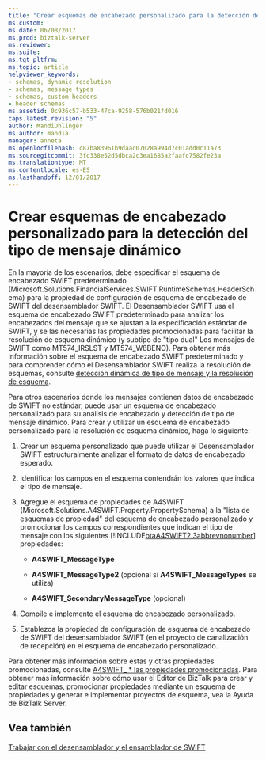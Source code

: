 ```yaml
---
title: "Crear esquemas de encabezado personalizado para la detección del tipo de mensaje dinámico | Documentos de Microsoft"
ms.custom: 
ms.date: 06/08/2017
ms.prod: biztalk-server
ms.reviewer: 
ms.suite: 
ms.tgt_pltfrm: 
ms.topic: article
helpviewer_keywords:
- schemas, dynamic resolution
- schemas, message types
- schemas, custom headers
- header schemas
ms.assetid: 0c936c57-b533-47ca-9258-576b021fd016
caps.latest.revision: "5"
author: MandiOhlinger
ms.author: mandia
manager: anneta
ms.openlocfilehash: c87ba83961b9daac07028a994d7c01add0c11a73
ms.sourcegitcommit: 3fc338e52d5dbca2c3ea1685a2faafc7582fe23a
ms.translationtype: MT
ms.contentlocale: es-ES
ms.lasthandoff: 12/01/2017
---
```

# <a name="creating-custom-header-schemas-for-dynamic-message-type-discovery"></a>Crear esquemas de encabezado personalizado para la detección del tipo de mensaje dinámico
En la mayoría de los escenarios, debe especificar el esquema de encabezado SWIFT predeterminado (Microsoft.Solutions.FinancialServices.SWIFT.RuntimeSchemas.HeaderSchema) para la propiedad de configuración de esquema de encabezado de SWIFT del desensamblador SWIFT. El Desensamblador SWIFT usa el esquema de encabezado SWIFT predeterminado para analizar los encabezados del mensaje que se ajustan a la especificación estándar de SWIFT, y se las necesarias las propiedades promocionadas para facilitar la resolución de esquema dinámico (y subtipo de "tipo dual" Los mensajes de SWIFT como MT574_IRSLST y MT574_W8BENO). Para obtener más información sobre el esquema de encabezado SWIFT predeterminado y para comprender cómo el Desensamblador SWIFT realiza la resolución de esquemas, consulte [detección dinámica de tipo de mensaje y la resolución de esquema](../../adapters-and-accelerators/accelerator-swift/dynamic-message-type-discovery-and-schema-resolution.md).  
  
 Para otros escenarios donde los mensajes contienen datos de encabezado de SWIFT no estándar, puede usar un esquema de encabezado personalizado para su análisis de encabezado y detección de tipo de mensaje dinámico. Para crear y utilizar un esquema de encabezado personalizado para la resolución de esquema dinámico, haga lo siguiente:  
  
1.  Crear un esquema personalizado que puede utilizar el Desensamblador SWIFT estructuralmente analizar el formato de datos de encabezado esperado.  
  
2.  Identificar los campos en el esquema contendrán los valores que indica el tipo de mensaje.  
  
3.  Agregue el esquema de propiedades de A4SWIFT (Microsoft.Solutions.A4SWIFT.Property.PropertySchema) a la "lista de esquemas de propiedad" del esquema de encabezado personalizado y promocionar los campos correspondientes que indican el tipo de mensaje con los siguientes [!INCLUDE[btaA4SWIFT2.3abbrevnonumber](../../includes/btaa4swift2-3abbrevnonumber-md.md)] propiedades:  
  
    -   **A4SWIFT_MessageType**  
  
    -   **A4SWIFT_MessageType2** (opcional si **A4SWIFT_MessageTypes** se utiliza)  
  
    -   **A4SWIFT_SecondaryMessageType** (opcional)  
  
4.  Compile e implemente el esquema de encabezado personalizado.  
  
5.  Establezca la propiedad de configuración de esquema de encabezado de SWIFT del desensamblador SWIFT (en el proyecto de canalización de recepción) en el esquema de encabezado personalizado.  
  
 Para obtener más información sobre estas y otras propiedades promocionadas, consulte [A4SWIFT_ * las propiedades promocionadas](../../adapters-and-accelerators/accelerator-swift/a4swift-promoted-properties.md). Para obtener más información sobre cómo usar el Editor de BizTalk para crear y editar esquemas, promocionar propiedades mediante un esquema de propiedades y generar e implementar proyectos de esquema, vea la Ayuda de BizTalk Server.  
  
## <a name="see-also"></a>Vea también  
 [Trabajar con el desensamblador y el ensamblador de SWIFT](../../adapters-and-accelerators/accelerator-swift/working-with-the-swift-disassembler-and-assembler.md)